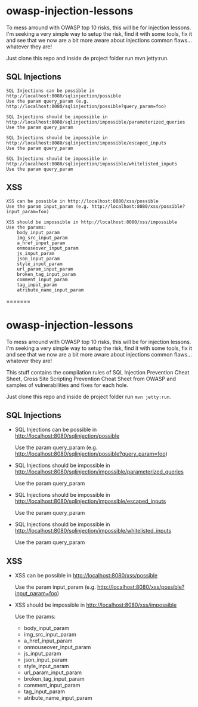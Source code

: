# owasp-injection-lessons
To mess arround with OWASP top 10 risks, this will be for injection lessons. I'm seeking a very simple way to setup the risk, find it with some tools, fix it and see that we now are a bit more aware about injections common flaws... whatever they are!

Just clone this repo and inside de project folder run mvn jetty:run.

## SQL Injections

	SQL Injections can be possible in http://localhost:8080/sqlinjection/possible
	Use the param query_param (e.g. http://localhost:8080/sqlinjection/possible?query_param=foo)
	
	SQL Injections should be impossible in http://localhost:8080/sqlinjection/impossible/parameterized_queries
	Use the param query_param

	SQL Injections should be impossible in http://localhost:8080/sqlinjection/impossible/escaped_inputs
	Use the param query_param

	SQL Injections should be impossible in http://localhost:8080/sqlinjection/impossible/whitelisted_inputs
	Use the param query_param
	
## XSS

	XSS can be possible in http://localhost:8080/xss/possible
	Use the param input_param (e.g. http://localhost:8080/xss/possible?input_param=foo)
	
	XSS should be impossible in http://localhost:8080/xss/impossible
	Use the params:
		body_input_param
		img_src_input_param
		a_href_input_param
		onmouseover_input_param
		js_input_param
		json_input_param
		style_input_param
		url_param_input_param
		broken_tag_input_param
		comment_input_param
		tag_input_param
		atribute_name_input_param
		
=======
# owasp-injection-lessons
To mess arround with OWASP top 10 risks, this will be for injection lessons. I'm seeking a very simple way to setup the risk, find it with some tools, fix it and see that we now are a bit more aware about injections common flaws... whatever they are!

This stuff contains the compilation rules of SQL Injection Prevention Cheat Sheet, Cross Site Scripting Prevention Cheat Sheet from OWASP and samples of vulnerabilities and fixes for each hole.

Just clone this repo and inside de project folder run `mvn jetty:run`.

## SQL Injections

* SQL Injections can be possible in [http://localhost:8080/sqlinjection/possible](http://localhost:8080/sqlinjection/possible)

	Use the param query_param (e.g. [http://localhost:8080/sqlinjection/possible?query_param=foo](http://localhost:8080/sqlinjection/possible?query_param=foo))
	
* SQL Injections should be impossible in [http://localhost:8080/sqlinjection/impossible/parameterized_queries](http://localhost:8080/sqlinjection/impossible/parameterized_queries)

	Use the param query_param

* SQL Injections should be impossible in [http://localhost:8080/sqlinjection/impossible/escaped_inputs](http://localhost:8080/sqlinjection/impossible/escaped_inputs)

	Use the param query_param

* SQL Injections should be impossible in [http://localhost:8080/sqlinjection/impossible/whitelisted_inputs](http://localhost:8080/sqlinjection/impossible/whitelisted_inputs)

	Use the param query_param
	
## XSS

* XSS can be possible in [http://localhost:8080/xss/possible](http://localhost:8080/xss/possible)

	Use the param input_param (e.g. [http://localhost:8080/xss/possible?input_param=foo](http://localhost:8080/xss/possible?input_param=foo))
	
* XSS should be impossible in [http://localhost:8080/xss/impossible](http://localhost:8080/xss/impossible)

	Use the params:
	* body_input_param
	* img_src_input_param
	* a_href_input_param
	* onmouseover_input_param
	* js_input_param
	* json_input_param
	* style_input_param
	* url_param_input_param
	* broken_tag_input_param
	* comment_input_param
	* tag_input_param
	* atribute_name_input_param
